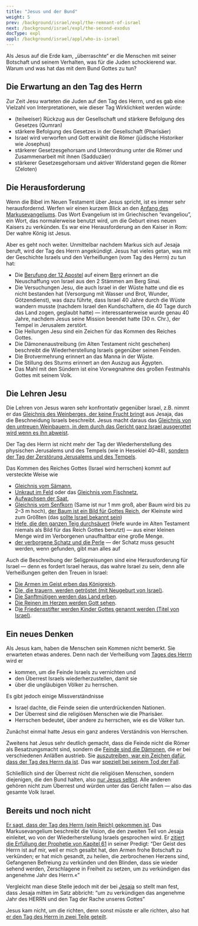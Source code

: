 ```yaml
---
title: "Jesus und der Bund"
weight: 5
prev: /background/israel/expl/the-remnant-of-israel
next: /background/israel/expl/the-second-exodus
docType: expl
appl: /background/israel/appl/who-is-israel
---
```


Als Jesus auf die Erde kam, „überraschte“ er die Menschen mit seiner Botschaft und seinem Verhalten, was für die Juden schockierend war. Warum und was hat das mit dem Bund Gottes zu tun?

## Die Erwartung an den Tag des Herrn

<a name="f713"></a>
Zur Zeit Jesu warteten die Juden auf den Tag des Herrn, und es gab eine Vielzahl von Interpretationen, wie dieser Tag Wirklichkeit werden würde:

- (teilweiser) Rückzug aus der Gesellschaft und stärkere Befolgung des Gesetzes (Qumran)
- stärkere Befolgung des Gesetzes in der Gesellschaft (Pharisäer)
- Israel wird verworfen und Gott erwählt die Römer (jüdische Historiker wie Josephus)
- stärkerer Gesetzesgehorsam und Unterordnung unter die Römer und Zusammenarbeit mit ihnen (Sadduzäer)
- stärkerer Gesetzesgehorsam und aktiver Widerstand gegen die Römer (Zeloten)

## Die Herausforderung

<a name="c232"></a>
Wenn die Bibel im Neuen Testament über Jesus spricht, ist es immer sehr herausfordernd. Werfen wir einen kurzem Blick an den [Anfang des Markusevangeliums](https://biblehub.com/interlinear/mark/1-1.htm). Das Wort Evangelium ist im Griechischen “evangeliou”, ein Wort, das normalerweise benutzt wird, um die Geburt eines neuen Kaisers zu verkünden. Es war eine Herausforderung an den Kaiser in Rom: Der wahre König ist Jesus.

Aber es geht noch weiter. Unmittelbar nachdem Markus sich auf Jesaja beruft, wird der Tag des Herrn angekündigt. Jesus hat vieles getan, was mit der Geschichte Israels und den Verheißungen (vom Tag des Herrn) zu tun hat:

- Die [Berufung der 12 Apostel](https://www.bibleserver.com/SLT/Markus3%2C13-19) auf einem [Berg](https://www.bibleserver.com/SLT/Lukas6%2C12-13) erinnert an die Neuschaffung von Israel aus den 2 Stämmen am Berg Sinai.
- Die Versuchungen Jesu, die auch Israel in der Wüste hatte und die es nicht bestanden hat (Versorgung mit Wasser und Brot, Wunder, Götzendienst), was dazu führte, dass Israel 40 Jahre durch die Wüste wandern musste (nachdem Israel den Kundschaftern, die 40 Tage durch das Land zogen, geglaubt hatte) — interessanterweise wurde genau 40 Jahre, nachdem Jesus seine Mission beendet hatte (30 n. Chr.), der Tempel in Jerusalem zerstört.
- Die Heilungen Jesu sind ein Zeichen für das Kommen des Reiches Gottes.
- Die Dämonenaustreibung (im Alten Testament nicht geschehen) beschreibt die Wiederherstellung Israels gegenüber seinen Feinden.
- Die Brotvermehrung erinnert an das Manna in der Wüste.
- Die Stillung des Sturms erinnert an den Auszug aus Ägypten.
- Das Mahl mit den Sündern ist eine Vorwegnahme des großen Festmahls Gottes mit seinem Volk.

## Die Lehren Jesu

<a name="221c"></a>
Die Lehren von Jesus waren sehr konfrontativ gegenüber Israel, z.B. nimmt er das [Gleichnis des Weinberges, der keine Frucht bringt](https://www.bibleserver.com/SLT/Jesaja5%2C1-7) aus Jesaja, das die Beschneidung Israels beschreibt. Jesus macht daraus das [Gleichnis von den untreuen Weinbauern, in dem durch das Gericht ganz Israel ausgerottet wird wenn es ihn abweist](https://www.bibleserver.com/SLT/Matth%C3%A4us21%2C33-45).

Der Tag des Herrn ist nicht mehr der Tag der Wiederherstellung des physischen Jerusalems und des Tempels (wie in Hesekiel 40–48), [sondern der Tag der Zerstörung Jerusalems und des Tempels](https://www.bibleserver.com/SLT/Markus13).

Das Kommen des Reiches Gottes (Israel wird herrschen) kommt auf versteckte Weise wie

- [Gleichnis vom Sämann](https://www.bibleserver.com/SLT/Markus4%2C1-20),
- [Unkraut im Feld](https://www.bibleserver.com/SLT/Matth%C3%A4us13%2C24-30) oder das [Gleichnis vom Fischnetz](https://www.bibleserver.com/SLT/Matth%C3%A4us13%2C47-50),
- [Aufwachsen der Saat](https://www.bibleserver.com/SLT/Markus4%2C26-29),
- [Gleichnis vom Senfkorn](https://www.bibleserver.com/SLT/Markus4%2C30-32) (Same ist nur 1 mm groß, aber Baum wird bis zu 2–3 m hoch), [der Baum ist ein Bild für Gottes Reich](https://www.bibleserver.com/SLT/Hesekiel17), der Kleinste wird zum Größten (das [sollte Israel bekannt sein](https://www.bibleserver.com/SLT/5.Mose7%2C7))
- [Hefe, die den ganzen Teig durchsäuert](https://www.bibleserver.com/SLT/Matth%C3%A4us13%2C33) (Hefe wurde im Alten Testament niemals als Bild für das Reich Gottes benutzt) — aus einer kleinen Menge wird im Verborgenen unaufhaltbar eine große Menge.
- [der verborgene Schatz und die Perle](https://www.bibleserver.com/SLT/Matth%C3%A4us13%2C44-46) — der Schatz muss gesucht werden, wenn gefunden, gibt man alles auf

Auch die Beschreibung der Seligpreisungen sind eine Herausforderung für Israel — denn es fordert Israel heraus, das wahre Israel zu sein, denn alle Verheißungen gelten den Treuen in Israel:

- [Die Armen im Geist erben das Königreich](https://www.bibleserver.com/SLT/Matth%C3%A4us5%2C3).
- [Die, die trauern, werden getröstet (mit Neugeburt von Israel)](https://www.bibleserver.com/SLT/Matth%C3%A4us5%2C4).
- [Die Sanftmütigen werden das Land erben](https://www.bibleserver.com/SLT/Matth%C3%A4us5%2C5).
- [Die Reinen im Herzen werden Gott sehen](https://www.bibleserver.com/SLT/Matth%C3%A4us5%2C8).
- D[ie Friedensstifter werden Kinder Gottes genannt werden (Titel von Israel)](https://www.bibleserver.com/SLT/Matth%C3%A4us5%2C9).

## Ein neues Denken

<a name="3cee"></a>
Als Jesus kam, haben die Menschen sein Kommen nicht bemerkt. Sie erwarteten etwas anderes. Denn nach der Verheißung vom [Tages des Herrn](../../../../background/israel/expl/the-day-of-the-lord) wird er

- kommen, um die Feinde Israels zu vernichten und
- den Überrest Israels wiederherzustellen, damit sie
- über die ungläubigen Völker zu herrschen.

Es gibt jedoch einige Missverständnisse

- Israel dachte, die Feinde seien die unterdrückenden Nationen.
- Der Überrest sind die religiösen Menschen wie die Pharisäer.
- Herrschen bedeutet, über andere zu herrschen, wie es die Völker tun.

Zunächst einmal hatte Jesus ein ganz anderes Verständnis von Herrschen.

Zweitens hat Jesus sehr deutlich gemacht, dass die Feinde nicht die Römer als Besatzungsmacht sind, sondern die [Feinde sind die Dämonen](https://www.bibleserver.com/SLT/Markus3%2C22-27), die er bei verschiedenen Anläßen austrieb. Sie [auszutreiben, war ein Zeichen dafür, dass der Tag des Herrn da ist](https://www.bibleserver.com/SLT/Matth%C3%A4us12%2C28). Das war [speziell bei seinem Tod der Fall](https://www.bibleserver.com/SLT/Johannes12%2C31-33).

Schließlich sind der Überrest nicht die religiösen Menschen, sondern diejenigen, die den Bund halten, also [nur Jesus selbst](../../../../bible/daniel/expl/the-son-of-man-and-the-remnant). Alle anderen gehören nicht zum Überrest und würden unter das Gericht fallen — also das gesamte Volk Israel.

## Bereits und noch nicht

<a name="5788"></a>
[Er sagt, dass der Tag des Herrn (sein Reich) gekommen ist](https://www.bibleserver.com/SLT/Markus1%2C1-15). Das Markusevangelium beschreibt die Vision, die den zweiten Teil von Jesaja einleitet, wo von der Wiederherstellung Israels gesprochen wird. Er [zitiert die Erfüllung der Prophetie von Kapitel 61](https://www.bibleserver.com/SLT/Lukas4%2C16-21) in seiner Predigt: “Der Geist des Herrn ist auf mir, weil er mich gesalbt hat, den Armen frohe Botschaft zu verkünden; er hat mich gesandt, zu heilen, die zerbrochenen Herzens sind, Gefangenen Befreiung zu verkünden und den Blinden, dass sie wieder sehend werden, Zerschlagene in Freiheit zu setzen, um zu verkündigen das angenehme Jahr des Herrn.«”

Vergleicht man diese Stelle jedoch mit der bei [Jesaja](https://www.bibleserver.com/SLT/Jesaja61%2C1-2) so stellt man fest, dass Jesaja mitten im Satz abbricht: “um zu verkündigen das angenehme Jahr des HERRN und den Tag der Rache unseres Gottes”

Jesus kam nicht, um die richten, denn sonst müsste er alle richten, also hat [er den Tag des Herrn in zwei Teile geteilt](https://www.bibleserver.com/SLT/Matth%C3%A4us11%2C20-24).

